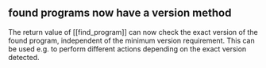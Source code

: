 ## found programs now have a version method

The return value of [[find_program]] can now check the exact version of the
found program, independent of the minimum version requirement. This can be used
e.g. to perform different actions depending on the exact version detected.
